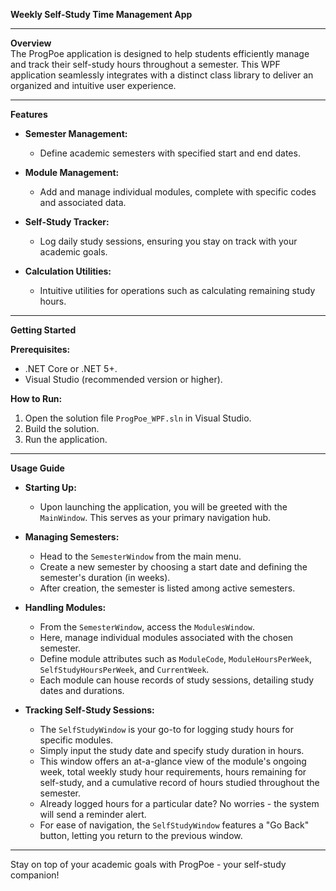 **Weekly Self-Study Time Management App**

---

**Overview**  
The ProgPoe application is designed to help students efficiently manage and track their self-study hours throughout a semester. This WPF application seamlessly integrates with a distinct class library to deliver an organized and intuitive user experience.

---

**Features**
- **Semester Management:**  
  - Define academic semesters with specified start and end dates.

- **Module Management:**  
  - Add and manage individual modules, complete with specific codes and associated data.
  
- **Self-Study Tracker:**  
  - Log daily study sessions, ensuring you stay on track with your academic goals.
  
- **Calculation Utilities:**  
  - Intuitive utilities for operations such as calculating remaining study hours.

---

**Getting Started**

**Prerequisites:**  
- .NET Core or .NET 5+.
- Visual Studio (recommended version or higher).

**How to Run:**  
1. Open the solution file `ProgPoe_WPF.sln` in Visual Studio.
2. Build the solution.
3. Run the application.

---

**Usage Guide**

- **Starting Up:**  
  - Upon launching the application, you will be greeted with the `MainWindow`. This serves as your primary navigation hub.

- **Managing Semesters:**  
  - Head to the `SemesterWindow` from the main menu.
  - Create a new semester by choosing a start date and defining the semester's duration (in weeks).
  - After creation, the semester is listed among active semesters.

- **Handling Modules:**  
  - From the `SemesterWindow`, access the `ModulesWindow`.
  - Here, manage individual modules associated with the chosen semester.
  - Define module attributes such as `ModuleCode`, `ModuleHoursPerWeek`, `SelfStudyHoursPerWeek`, and `CurrentWeek`.
  - Each module can house records of study sessions, detailing study dates and durations.

- **Tracking Self-Study Sessions:**  
  - The `SelfStudyWindow` is your go-to for logging study hours for specific modules.
  - Simply input the study date and specify study duration in hours.
  - This window offers an at-a-glance view of the module's ongoing week, total weekly study hour requirements, hours remaining for self-study, and a cumulative record of hours studied throughout the semester.
  - Already logged hours for a particular date? No worries - the system will send a reminder alert.
  - For ease of navigation, the `SelfStudyWindow` features a "Go Back" button, letting you return to the previous window.

---

Stay on top of your academic goals with ProgPoe - your self-study companion!

